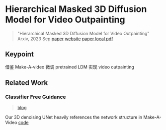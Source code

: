 # Hierarchical Masked 3D Diffusion Model for Video Outpainting

> "Hierarchical Masked 3D Diffusion Model for Video Outpainting" Arxiv, 2023 Sep
> [paper](https://arxiv.org/abs/2309.02119) [website](https://fanfanda.github.io/M3DDM/)
> [paper local pdf](./2023_09_Arxiv_Hierarchical-Masked-3D-Diffusion-Model-for-Video-Outpainting.pdf)

## Keypoint

借鉴 Make-A-video 微调 pretrained LDM 实现 video outpainting



## Related Work

### Classifier Free Guidance

> [blog](https://zhuanlan.zhihu.com/p/640631667)

 Our 3D denoising UNet heavily references the network structure in Make-A-Video
[code](https://github.com/lucidrains/make-a-video-pytorch)